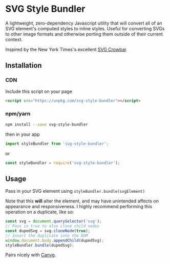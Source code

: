 # SVG Style Bundler

A lightweight, zero-dependency Javascript utility that will convert all of an SVG element's computed styles to inline styles. Useful for converting SVGs to other image formats and otherwise porting them outside of their current context.

Inspired by the New York Times's excellent [SVG Crowbar](http://nytimes.github.io/svg-crowbar/).

## Installation

### CDN

Include this script on your page

```html
<script src="https://unpkg.com/svg-style-bundler"></script>
```

### npm/yarn

```bash
npm install --save svg-style-bundler
```

then in your app

```javascript
import styleBundler from 'svg-style-bundler';
```

or

```javascript
const styleBundler = require('svg-style-bundler');
```

## Usage

Pass in your SVG element using `styleBundler.bundle(svgElement)`

Note that this **will** alter the element, and may have unintended affects on appearance and responsiveness. I highly recommend performing this operation on a duplicate, like so:

```javascript
const svg = document.querySelector('svg');
// Pass in true to also clone child nodes
const dupedSvg = svg.cloneNode(true);
// Insert the duplicate into the DOM
window.document.body.appendChild(dupedSvg);
styleBundler.bundle(dupedSvg);
```

Pairs nicely with [Canvg](https://github.com/canvg/canvg).